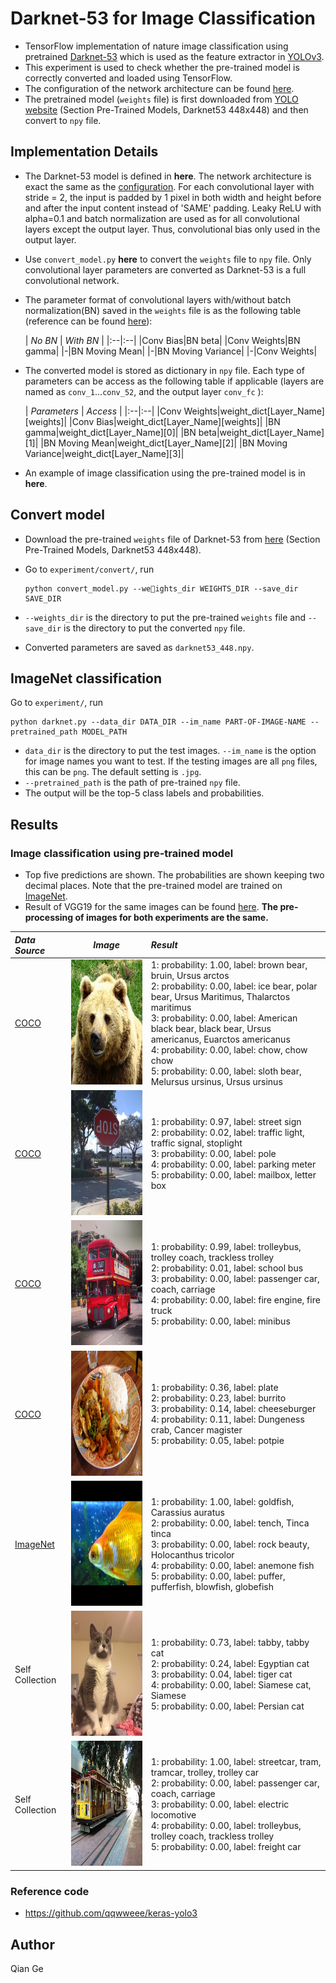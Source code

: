 # Darknet-53 for Image Classification
- TensorFlow implementation of nature image classification using pretrained [Darknet-53](https://pjreddie.com/darknet/imagenet/) which is used as the feature extractor in [YOLOv3](https://pjreddie.com/media/files/papers/YOLOv3.pdf).
- This experiment is used to check whether the pre-trained model is correctly converted and loaded using TensorFlow.
- The configuration of the network architecture can be found [here](https://github.com/pjreddie/darknet/blob/master/cfg/darknet53_448.cfg).
- The pretrained model (`weights` file) is first downloaded from [YOLO website](https://pjreddie.com/darknet/imagenet/) (Section Pre-Trained Models, Darknet53 448x448) and then convert to `npy` file.

## Implementation Details
- The Darknet-53 model is defined in **here**. The network architecture is exact the same as the [configuration](https://github.com/pjreddie/darknet/blob/master/cfg/darknet53_448.cfg). For each convolutional layer with stride = 2, the input is padded by 1 pixel in both width and height before and after the input content instead of 'SAME' padding. Leaky ReLU with alpha=0.1 and batch normalization are used as for all convolutional layers except the output layer. Thus, convolutional bias only used in the output layer.
- Use `convert_model.py` **here** to convert the `weights` file to `npy` file. Only convolutional layer parameters are converted as Darknet-53 is a full convolutional network.
- The parameter format of convolutional layers with/without batch normalization(BN) saved in the `weights` file is as the following table (reference can be found [here](https://github.com/pjreddie/darknet/blob/b13f67bfdd87434e141af532cdb5dc1b8369aa3b/src/parser.c#L958)):

   | *No BN* | *With BN* |
|:--|:--|
|Conv Bias|BN beta|
|Conv Weights|BN gamma|
|-|BN Moving Mean|
|-|BN Moving Variance|
|-|Conv Weights|
- The converted model is stored as dictionary in `npy` file. Each type of parameters can be access as the following table if applicable (layers are named as `conv_1`...`conv_52`, and the output layer `conv_fc` ):

  | *Parameters* | *Access* |
|:--|:--|
|Conv Weights|weight_dict[Layer_Name][weights]|
|Conv Bias|weight_dict[Layer_Name][weights]|
|BN gamma|weight_dict[Layer_Name][0]|
|BN beta|weight_dict[Layer_Name][1]|
|BN Moving Mean|weight_dict[Layer_Name][2]|
|BN Moving Variance|weight_dict[Layer_Name][3]|
- An example of image classification using the pre-trained model is in **here**.


## Convert model
- Download the pre-trained `weights` file of Darknet-53 from [here](https://pjreddie.com/darknet/imagenet/) (Section Pre-Trained Models, Darknet53 448x448).
- Go to `experiment/convert/`, run

  ```
  python convert_model.py --weights_dir WEIGHTS_DIR --save_dir SAVE_DIR
  ```
 
- `--weights_dir` is the directory to put the pre-trained `weights` file and `--save_dir` is the directory to put the converted `npy` file.
- Converted parameters are saved as `darknet53_448.npy`.

## ImageNet classification
Go to `experiment/`, run

```
python darknet.py --data_dir DATA_DIR --im_name PART-OF-IMAGE-NAME --pretrained_path MODEL_PATH
```
- `data_dir` is the directory to put the test images. `--im_name` is the option for image names you want to test. If the testing images are all `png` files, this can be `png`. The default setting is `.jpg`.
- `--pretrained_path` is the path of pre-trained `npy` file.
- The output will be the top-5 class labels and probabilities.



## Results
### Image classification using pre-trained model
- Top five predictions are shown. The probabilities are shown keeping two decimal places. Note that the pre-trained model are trained on [ImageNet](http://www.image-net.org/).
- Result of VGG19 for the same images can be found [here](https://github.com/conan7882/VGG-tensorflow#results). 
**The pre-processing of images for both experiments are the same.** 

*Data Source* | *Image* | *Result* |
|:--|:--:|:--|
[COCO](http://cocodataset.org/#home) |<img src='data/000000000285.jpg' height='200px'>| 1: probability: 1.00, label: brown bear, bruin, Ursus arctos<br>2: probability: 0.00, label: ice bear, polar bear, Ursus Maritimus, Thalarctos maritimus<br>3: probability: 0.00, label: American black bear, black bear, Ursus americanus, Euarctos americanus<br>4: probability: 0.00, label: chow, chow chow<br>5: probability: 0.00, label: sloth bear, Melursus ursinus, Ursus ursinus
[COCO](http://cocodataset.org/#home) |<img src='data/000000000724.jpg' height='200px'>| 1: probability: 0.97, label: street sign<br>2: probability: 0.02, label: traffic light, traffic signal, stoplight<br>3: probability: 0.00, label: pole<br>4: probability: 0.00, label: parking meter<br>5: probability: 0.00, label: mailbox, letter box
[COCO](http://cocodataset.org/#home) |<img src='data/000000001584.jpg' height='200px'>|1: probability: 0.99, label: trolleybus, trolley coach, trackless trolley<br>2: probability: 0.01, label: school bus<br>3: probability: 0.00, label: passenger car, coach, carriage<br>4: probability: 0.00, label: fire engine, fire truck<br>5: probability: 0.00, label: minibus
[COCO](http://cocodataset.org/#home) |<img src='data/000000003845.jpg' height='200px'>|1: probability: 0.36, label: plate<br>2: probability: 0.23, label: burrito<br>3: probability: 0.14, label: cheeseburger<br>4: probability: 0.11, label: Dungeness crab, Cancer magister<br>5: probability: 0.05, label: potpie
[ImageNet](http://www.image-net.org/) |<img src='data/ILSVRC2017_test_00000004.jpg' height='200px'>|1: probability: 1.00, label: goldfish, Carassius auratus<br>2: probability: 0.00, label: tench, Tinca tinca<br>3: probability: 0.00, label: rock beauty, Holocanthus tricolor<br>4: probability: 0.00, label: anemone fish<br>5: probability: 0.00, label: puffer, pufferfish, blowfish, globefish
Self Collection | <img src='data/IMG_4379.jpg' height='200px'>|1: probability: 0.73, label: tabby, tabby cat<br>2: probability: 0.24, label: Egyptian cat<br>3: probability: 0.04, label: tiger cat<br>4: probability: 0.00, label: Siamese cat, Siamese<br>5: probability: 0.00, label: Persian cat
Self Collection | <img src='data/IMG_7940.JPG' height='200px'>|1: probability: 1.00, label: streetcar, tram, tramcar, trolley, trolley car<br>2: probability: 0.00, label: passenger car, coach, carriage<br>3: probability: 0.00, label: electric locomotive<br>4: probability: 0.00, label: trolleybus, trolley coach, trackless trolley<br>5: probability: 0.00, label: freight car

### Reference code

- https://github.com/qqwweee/keras-yolo3
   
## Author
Qian Ge
